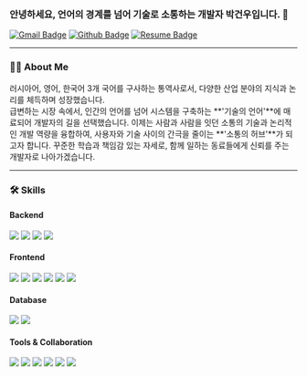 ### 안녕하세요, 언어의 경계를 넘어 기술로 소통하는 개발자 박건우입니다. 👋

[![Gmail Badge](https://img.shields.io/badge/Gmail-d14836?style=flat-square&logo=Gmail&logoColor=white&link=mailto:pgw5770@gmail.com)](mailto:pgw5770@gmail.com)
[![Github Badge](https://img.shields.io/badge/Github-181717?style=flat-square&logo=Github&logoColor=white&link=https://github.com/GENATHEHUMAN)](https://github.com/GENATHEHUMAN)
[![Resume Badge](https://img.shields.io/badge/Resume-PDF-red?style=flat-square)](여기에_이력서_PDF파일_링크_추가)

---

### 👨‍💻 About Me

러시아어, 영어, 한국어 3개 국어를 구사하는 통역사로서, 다양한 산업 분야의 지식과 논리를 체득하며 성장했습니다. <br/>
급변하는 시장 속에서, 인간의 언어를 넘어 시스템을 구축하는 **'기술의 언어'**에 매료되어 개발자의 길을 선택했습니다. 
이제는 사람과 사람을 잇던 소통의 기술과 논리적인 개발 역량을 융합하여, 사용자와 기술 사이의 간극을 줄이는 **'소통의 허브'**가 되고자 합니다. 
꾸준한 학습과 책임감 있는 자세로, 함께 일하는 동료들에게 신뢰를 주는 개발자로 나아가겠습니다.

---

### 🛠️ Skills

**<h4>Backend</h4>**
<img src="https://img.shields.io/badge/Java-007396?style=flat-square&logo=java&logoColor=white"/> <img src="https://img.shields.io/badge/Spring-6DB33F?style=flat-square&logo=spring&logoColor=white"/> <img src="https://img.shields.io/badge/Spring Boot-6DB33F?style=flat-square&logo=springboot&logoColor=white"/> <img src="https://img.shields.io/badge/JSP-007396?style=flat-square&logo=oracle&logoColor=white"/>

**<h4>Frontend</h4>**
<img src="https://img.shields.io/badge/HTML5-E34F26?style=flat-square&logo=html5&logoColor=white"/> <img src="https://img.shields.io/badge/CSS3-1572B6?style=flat-square&logo=css3&logoColor=white"/> <img src="https://img.shields.io/badge/JavaScript-F7DF1E?style=flat-square&logo=javascript&logoColor=black"/> <img src="https://img.shields.io/badge/jQuery-0769AD?style=flat-square&logo=jquery&logoColor=white"/> <img src="https://img.shields.io/badge/React-61DAFB?style=flat-square&logo=react&logoColor=black"/> <img src="https://img.shields.io/badge/Thymeleaf-005F0F?style=flat-square&logo=thymeleaf&logoColor=white"/> 

**<h4>Database</h4>**
<img src="https://img.shields.io/badge/Oracle-F80000?style=flat-square&logo=oracle&logoColor=white"/> <img src="https://img.shields.io/badge/MariaDB-003545?style=flat-square&logo=mariadb&logoColor=white"/> 

**<h4>Tools & Collaboration</h4>**
<img src="https://img.shields.io/badge/Git-F05032?style=flat-square&logo=git&logoColor=white"/> <img src="https://img.shields.io/badge/GitHub-181717?style=flat-square&logo=github&logoColor=white"/> <img src="https://img.shields.io/badge/SVN-809CC9?style=flat-square&logo=subversion&logoColor=white"/> <img src="https://img.shields.io/badge/Redmine-B32626?style=flat-square&logo=redmine&logoColor=white"/> <img src="https://img.shields.io/badge/Amazon AWS-232F3E?style=flat-square&logo=amazonaws&logoColor=white"/> <img src="https://img.shields.io/badge/Docker-2496ED?style=flat-square&logo=docker&logoColor=white"/>




